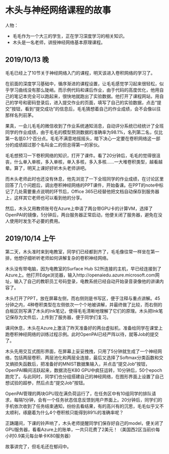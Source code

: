 # 木头与神经网络课程的故事

人物：
-	毛毛作为一个大三的学生，正在学习深度学习的相关知识。
-	木头是一名老师，讲授神经网络基本原理课程。

## 2019/10/13 晚

毛毛已经上了10节关于神经网络入门的课程，明天该进入卷积网络的学习了。

在前面的深度学习基础中，循序渐进的课程设置，让毛毛感觉学习起来很轻松，似乎学习曲线没有那么陡峭。而示例代码和课后作业，由于代码的高度优化，他用自己的笔记本完全可以跑起来，很快地就跑出了实验数据。他打开了课程网站，用自己的学号和密码登录后，进入提交作业的页面，填写了自己的实验数据，点击“提交”按钮，看到“提交成功”的信息后，毛毛猜想着自己的作业成绩，会不会像以往那样名列前茅。

果真，一会儿毛毛的微信收到了作业系统通知消息，自动评分系统已经统计了全班同学的作业成绩，由于毛毛的模型预测数据的准确率为98.1%，名列第二名，仅比第一名低0.1个百分点。毛毛不满意地摇摇头，暗下决心一定要在卷积网络这一部分的成绩超过那个名叫金二的但总得第一的家伙。

毛毛想预习一下卷积网络的知识，打开了课件。看了20分钟后，毛毛的觉得很沮丧，什么单入单核，多入单核，单入多核，多入多核……一大堆卷积类型，越看越晕。算了，明天上课好好听木头老师讲吧。

而木头老师此时也还没有休息，他先浏览了一下全班同学的作业成绩，在讨论区里回答了几个问题后，调出卷积神经网络的PPT课件，开始备课。在PPT的note中标记了几处需要重点说明的环节后，Office 365已经替他把文档自动保存到服务器上，这样其它老师也可以看到他的分享。

然后，木头又用教师账号在Azure上申请了两台带GPU卡的计算VM，选择了OpenPAI的镜像，5分钟后，两台服务器正常启动，他便关闭了服务器，避免在没人使用时发生不必要的费用。

## 2019/10/14 上午

第二天，木头准时来到电教室，同学们已经都到齐了，毛毛像往常一样坐在第一排，他想仔细听听老师如何讲解复杂的卷积神经网络。

木头没有带电脑，因为电教室的Surface Hub S2所连接的主机，早已经连接到了Azure上。他打开Edge浏览器，输入http://openaiedu.azure.microsoft.com网址，输入了自己的教职员工号码登录，电教系统已经自动开始录音录像他的讲课内容了。

木头打开了PPT，放在屏幕左侧，而右侧则是书写区，便于注释与重点讲解。45分钟之内，4种卷积类型在左侧依次一个个地被讲解，并最终做了比较，而右侧的白板区则写满了木头的Ink笔记，使得毛毛清晰地理解了它们的原理。木头把Ink笔记保存为文件后，上传到了服务器，便于同学们复习。

课间休息，木头在Azure上激活了昨天准备好的两台虚拟机，准备给同学在课堂上跑卷积神经网络的训练过程示例。此时OpenPAI已经严阵以待，就等Job的提交了。

木头先用交互式图形界面，在屏幕上妥妥拽拽，只用了5分钟就生成了一个神经网络，包括两层卷积、两层池化和两层全连接，最后又选择了Softmax分类函数和交叉熵损失函数后，把准备好的MNIST数据集输入，并点击“提交Job”按钮，OpenPAI瞬间活跃起来，数据流在K80 GPU中疯狂运转，10分钟后，50个epoch跑完了。与此同时，同学们也分组搭建自己的神经网络，在图形界面上设置了自己想试验的超参，然后点击“提交Job”按钮。

OpenPAI管理的两块GPU现在满负荷运行了，在任务区中有10组同学的排队请求，每隔1分钟，会有一个任务状态信息反馈到用户界面上。20分钟后，同学们的手机依次收到了任务结束通知，纷纷去看结果，有的高兴有的沉思，毛毛似乎又不太顺利，琢磨着为什么4个卷积核只能得到89%的准确率呢？

正踌躇间，下课的铃声响了，木头老师提醒同学们保存好自己的model，便关闭了GPU服务器，看看Azure上的账单，一共只花费了2美元！（美国西2区当前价每小时0.9美元每台单卡K80服务器）

故事讲完了，但毛毛还在郁闷中。
